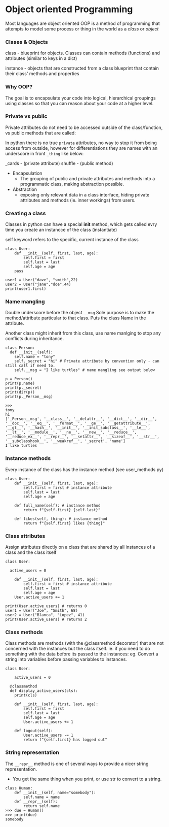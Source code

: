 # Object oriented Programming
Most languages are object oriented
OOP is a method of programming that attempts to model some process or thing in the world as a *class* or *object*

### Clases & Objects
class - blueprint for objects. Classes can contain methods (functions) and attributes (similar to keys in a dict)

instance - objects that are constructed from a class blueprint that contain their class' methods and properties

### Why OOP?
The goal is to encapsulate your code into logical, hierarchical groupings using classes so that you can reason about
your code at a higher level.

### Private vs public
Private attributes do not need to be accessed outside of the class/function, vs public methods that are called:

In python there is no true `private` attributes, no way to stop it from being access from outside, however for
differentiations they are names with an underscore in front `_thing` like below:

_cards - (private attribute)
shuffle - (public method)

* Encapsulation
  - The grouping of public and private attributes and methods into a programmatic class, making abstraction possible.
* Abstraction
  - exposing only relevant data in a class interface, hiding private attributes and methods (ie. inner workings) from users.

### Creating a class
Classes in python can have a special __init__ method, which gets called evry time you create an instancce of the class (instantiate)

self keyword refers to the specific, current instance of the class
```
class User:
    def __init__(self, first, last, age):
        self.first = first
        self.last = last
        self.age = age
    pass

user1 = User("dave", "smith",22)
user2 = User("jane","doe",44)
print(user1.first)
```

### Name mangling
Double underscore before the object `__msg`
Sole purpose is to make the method/attribute particular to that class.
Puts the class Name in the attribute.

Another class might inherit from this class, use name manlging to stop any conflicts during inheritance.
```
class Person:
  def __init__(self):
    self.name = "tony"
    self._secret = "hi" # Private attribute by convention only - can still call if need to.
    self.__msg = "I like turtles" # name mangling see output below

p = Person()
print(p.name)
print(p._secret)
print(dir(p))
print(p._Person__msg)

>>>
tony
hi
['_Person__msg', '__class__', '__delattr__', '__dict__', '__dir__', '__doc__', '__eq__', '__format__', '__ge__', '__getattribute__', '__gt__', '__hash__', '__init__', '__init_subclass__', '__le__', '__lt__', '__module__', '__ne__', '__new__', '__reduce__', '__reduce_ex__', '__repr__', '__setattr__', '__sizeof__', '__str__', '__subclasshook__', '__weakref__', '_secret', 'name']
I like turtles
```

### Instance methods
Every instance of the class has the instance method (see user_methods.py)
```
class User:
	def __init__(self, first, last, age):
		self.first = first # instance attribute
		self.last = last
		self.age = age

	def full_name(self): # instance method
		return f"{self.first} {self.last}"

	def likes(self, thing): # instance method
		return f"{self.first} likes {thing}"
```


### Class attributes
Assign attributes directly on a class that are shared by all instances of a class and the class itself
```
class User:

  active_users = 0

	def __init__(self, first, last, age):
		self.first = first # instance attribute
		self.last = last
		self.age = age
    User.active_users += 1

print(User.active_users) # returns 0
user1 = User("Joe", "Smith", 68)
user2 = User("Blanca", "Lopez", 41)
print(User.active_users) # returns 2
```

### Class methods

Class methods are methods (with the @classmethod decorator) that are not concerned with the instances but the class itself.
ie. if you need to do something with the data before its passed to the instances:
  eg. Convert a string into variables before passing variables to instances.

```
class User:

	active_users = 0

  @classmethod
  def display_active_users(cls):
    print(cls)

	def __init__(self, first, last, age):
		self.first = first
		self.last = last
		self.age = age
		User.active_users += 1

	def logout(self):
		User.active_users -= 1
		return f"{self.first} has logged out"
```

### String representation

The `__repr__` method is one of several ways to provide a nicer string representation.
  - You get the same thing when you print, or use str to convert to a string.
```
class Human:
    def __init__(self, name="somebody"):
        self.name = name
    def __repr__(self):
        return self.name
>>> due = Human()
>>> print(due)
somebody
```
